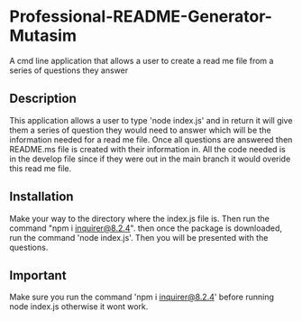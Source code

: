 # Professional-README-Generator-Mutasim
A cmd line application that allows a user to create a read me file from a series of questions they answer

## Description
This application allows a user to type 'node index.js' and in return it will give them a series of question they would need to answer which will be the information needed for a read me file. Once all questions are answered then README.ms file is created with their information in.
All the code needed is in the develop file since if they were out in the main branch it would overide this read me file.

## Installation
Make your way to the directory where the index.js file is. Then run the command "npm i inquirer@8.2.4". then once the package is downloaded, run the command 'node index.js'. Then you will be presented with the questions.

## Important
Make sure you run the command 'npm i inquirer@8.2.4' before running node index.js otherwise it wont work.


